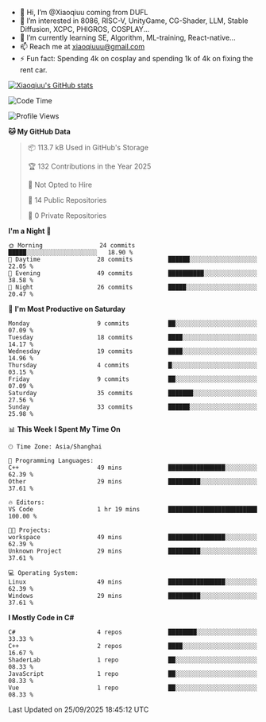 - 👋 Hi, I’m @Xiaoqiuu coming from DUFL
- 👀 I’m interested in 8086, RISC-V, UnityGame, CG-Shader, LLM, Stable Diffusion, XCPC, PHIGROS, COSPLAY...
- 🌱 I’m currently learning SE, Algorithm, ML-training, React-native...
- 📫 Reach me at xiaoqiuuu@gmail.com
- ⚡ Fun fact: Spending 4k on cosplay and spending 1k of 4k on fixing the rent car.

<!---
Xiaoqiuu/Xiaoqiuu is a ✨ special ✨ repository because its `README.md` (this file) appears on your GitHub profile.
You can click the Preview link to take a look at your changes.
--->

[![Xiaoqiuu's GitHub stats](https://github-readme-stats.vercel.app/api?username=Xiaoqiuu)](https://github.com/anuraghazra/github-readme-stats)


<!--START_SECTION:waka-->
![Code Time](http://img.shields.io/badge/Code%20Time-136%20hrs%2055%20mins-blue)

![Profile Views](http://img.shields.io/badge/Profile%20Views-0-blue)

**🐱 My GitHub Data** 

> 📦 113.7 kB Used in GitHub's Storage 
 > 
> 🏆 132 Contributions in the Year 2025
 > 
> 🚫 Not Opted to Hire
 > 
> 📜 14 Public Repositories 
 > 
> 🔑 0 Private Repositories 
 > 
**I'm a Night 🦉** 

```text
🌞 Morning                24 commits          █████░░░░░░░░░░░░░░░░░░░░   18.90 % 
🌆 Daytime                28 commits          ██████░░░░░░░░░░░░░░░░░░░   22.05 % 
🌃 Evening                49 commits          ██████████░░░░░░░░░░░░░░░   38.58 % 
🌙 Night                  26 commits          █████░░░░░░░░░░░░░░░░░░░░   20.47 % 
```
📅 **I'm Most Productive on Saturday** 

```text
Monday                   9 commits           ██░░░░░░░░░░░░░░░░░░░░░░░   07.09 % 
Tuesday                  18 commits          ████░░░░░░░░░░░░░░░░░░░░░   14.17 % 
Wednesday                19 commits          ████░░░░░░░░░░░░░░░░░░░░░   14.96 % 
Thursday                 4 commits           █░░░░░░░░░░░░░░░░░░░░░░░░   03.15 % 
Friday                   9 commits           ██░░░░░░░░░░░░░░░░░░░░░░░   07.09 % 
Saturday                 35 commits          ███████░░░░░░░░░░░░░░░░░░   27.56 % 
Sunday                   33 commits          ██████░░░░░░░░░░░░░░░░░░░   25.98 % 
```


📊 **This Week I Spent My Time On** 

```text
🕑︎ Time Zone: Asia/Shanghai

💬 Programming Languages: 
C++                      49 mins             ████████████████░░░░░░░░░   62.39 % 
Other                    29 mins             █████████░░░░░░░░░░░░░░░░   37.61 % 

🔥 Editors: 
VS Code                  1 hr 19 mins        █████████████████████████   100.00 % 

🐱‍💻 Projects: 
workspace                49 mins             ████████████████░░░░░░░░░   62.39 % 
Unknown Project          29 mins             █████████░░░░░░░░░░░░░░░░   37.61 % 

💻 Operating System: 
Linux                    49 mins             ████████████████░░░░░░░░░   62.39 % 
Windows                  29 mins             █████████░░░░░░░░░░░░░░░░   37.61 % 
```

**I Mostly Code in C#** 

```text
C#                       4 repos             ████████░░░░░░░░░░░░░░░░░   33.33 % 
C++                      2 repos             ████░░░░░░░░░░░░░░░░░░░░░   16.67 % 
ShaderLab                1 repo              ██░░░░░░░░░░░░░░░░░░░░░░░   08.33 % 
JavaScript               1 repo              ██░░░░░░░░░░░░░░░░░░░░░░░   08.33 % 
Vue                      1 repo              ██░░░░░░░░░░░░░░░░░░░░░░░   08.33 % 
```




 Last Updated on 25/09/2025 18:45:12 UTC
<!--END_SECTION:waka-->
